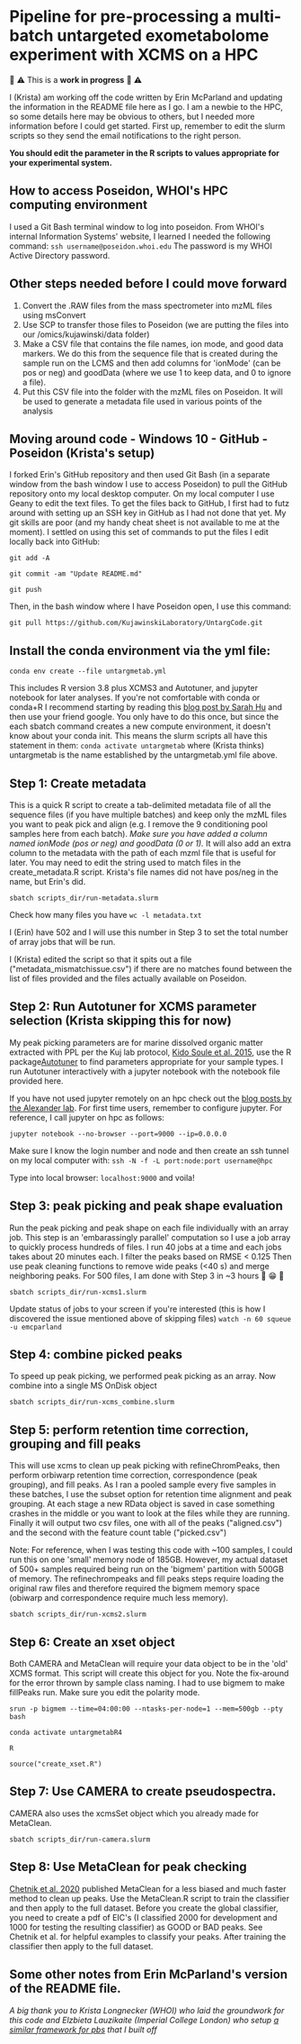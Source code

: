 # Pipeline for pre-processing a multi-batch untargeted exometabolome experiment with XCMS on a HPC
:construction: :warning: This is a **work in progress** :construction: :warning:

I (Krista) am working off the code written by Erin McParland and updating the information in the README file here as I go. I am a newbie to the HPC, so some details here may be obvious to others, but I needed more information before I could get started. First up, remember to edit the slurm scripts so they send the email notifications to the right person.


**You should edit the parameter in the R scripts to values appropriate for your experimental system.**

## How to access Poseidon, WHOI's HPC computing environment
I used a Git Bash terminal window to log into poseidon. From WHOI's internal Information Systems' website, I learned I needed the following command:
```ssh username@poseidon.whoi.edu```
The password is my WHOI Active Directory password.

## Other steps needed before I could move forward
1. Convert the .RAW files from the mass spectrometer into mzML files using msConvert
2. Use SCP to transfer those files to Poseidon (we are putting the files into our /omics/kujawinski/data folder)
3. Make a CSV file that contains the file names, ion mode, and good data markers. We do this from the sequence file that is created during the sample run on the LCMS and then add columns for 'ionMode' (can be pos or neg) and goodData (where we use 1 to keep data, and 0 to ignore a file).
4. Put this CSV file into the folder with the mzML files on Poseidon. It will be used to generate a metadata file used in various points of the analysis

## Moving around code - Windows 10 - GitHub - Poseidon (Krista's setup)
I forked Erin's GitHub repository and then used Git Bash (in a separate window from the bash window I use to access Poseidon) to pull the GitHub repository onto my local desktop computer. On my local computer I use Geany to edit the text files. To get the files back to GitHub, I first had to futz around with setting up an SSH key in GitHub as I had not done that yet. My git skills are poor (and my handy cheat sheet is not available to me at the moment). I settled on using this set of commands to put the files I edit locally back into GitHub:

```git add -A```

```git commit -am "Update README.md"```

```git push```

Then, in the bash window where I have Poseidon open,  I use this command:

```git pull https://github.com/KujawinskiLaboratory/UntargCode.git```

## Install the conda environment via the yml file:
```conda env create --file untargmetab.yml```

This includes R version 3.8 plus XCMS3 and Autotuner, and jupyter notebook for later analyses. If you're not comfortable with conda or conda+R I recommend starting by reading this [blog post by Sarah Hu](https://alexanderlabwhoi.github.io/post/anaconda-r-sarah/) and then use your friend google. You only have to do this once, but since the each sbatch command creates a new compute environment, it doesn't know about your conda init. This means the slurm scripts all have this statement in them: ```conda activate untargmetab``` where (Krista thinks) untargmetab is the name established by the untargmetab.yml file above.

## Step 1: Create metadata
This is a quick R script to create a tab-delimited metadata file of all the sequence files (if you have multiple batches) and keep only the mzML files you want to peak pick and align (e.g. I remove the 9 conditioning pool samples here from each batch). *Make sure you have added a column named ionMode (pos or neg) and goodData (0 or 1).* It will also add an extra column to the metadata with the path of each mzml file that is useful for later. You may need to edit the string used to match files in the create_metadata.R script. Krista's file names did not have pos/neg in the name, but Erin's did. 

```sbatch scripts_dir/run-metadata.slurm```

Check how many files you have 
```wc -l metadata.txt```

I (Erin) have 502 and I will use this number in Step 3 to set the total number of array jobs that will be run.

I (Krista) edited the script so that it spits out a file ("metadata_mismatchissue.csv") if there are no matches found between the list of files provided and the files actually available on Poseidon. 

## Step 2: Run Autotuner for XCMS parameter selection (Krista skipping this for now)
My peak picking parameters are for marine dissolved organic matter extracted with PPL per the Kuj lab protocol, [Kido Soule et al. 2015](https://doi.org/10.1016/j.marchem.2015.06.029), use the R package[Autotuner](https://doi.org/10.1021/acs.analchem.9b04804) to find parameters appropriate for your sample types. I run Autotuner interactively with a jupyter notebook with the notebook file provided here. 

If you have not used jupyter remotely on an hpc check out the [blog posts by the Alexander lab](https://alexanderlabwhoi.github.io/post/2019-03-08_jpn_slurm/). For first time users, remember to configure jupyter. For reference, I call jupyter on hpc as follows: 

```jupyter notebook --no-browser --port=9000 --ip=0.0.0.0```

Make sure I know the login number and node and then create an ssh tunnel on my local computer with: ```ssh -N -f -L port:node:port username@hpc```

Type into local browser: ```localhost:9000``` and voila!

## Step 3: peak picking and peak shape evaluation
Run the peak picking and peak shape on each file individually with an array job. This step is an 'embarassingly parallel' computation so I use a job array to quickly process hundreds of files. I run 40 jobs at a time and each jobs takes about 20 minutes each. I filter the peaks based on RMSE < 0.125 Then use peak cleaning functions to remove wide peaks (<40 s) and merge neighboring peaks. For 500 files, I am done with Step 3 in ~3 hours :clap: :grin: :clap:

```sbatch scripts_dir/run-xcms1.slurm```

Update status of jobs to your screen if you're interested (this is how I discovered the issue mentioned above of skipping files) ```watch -n 60 squeue -u emcparland```

## Step 4: combine picked peaks
To speed up peak picking, we performed peak picking as an array. Now combine into a single MS OnDisk object

```sbatch scripts_dir/run-xcms_combine.slurm```

## Step 5: perform retention time correction, grouping and fill peaks
This will use xcms to clean up peak picking with refineChromPeaks, then perform orbiwarp retention time correction, correspondence (peak grouping), and fill peaks. As I ran a pooled sample every five samples in these batches, I use the subset option for retention time alignment and peak grouping. At each stage a new RData object is saved in case something crashes in the middle or you want to look at the files while they are running. Finally it will output two csv files, one with all of the peaks ("aligned.csv") and the second with the feature count table ("picked.csv")

Note: For reference, when I was testing this code with ~100 samples, I could run this on one 'small' memory node of 185GB. However, my actual dataset of 500+ samples required being run on the 'bigmem' partition with 500GB of memory. The refinechrompeaks and fill peaks steps require loading the original raw files and therefore required the bigmem memory space (obiwarp and correspondence require much less memory).

```sbatch scripts_dir/run-xcms2.slurm```

## Step 6: Create an xset object
Both CAMERA and MetaClean will require your data object to be in the 'old' XCMS format. This script will create this object for you. Note the fix-around for the error thrown by sample class naming. I had to use bigmem to make fillPeaks run. Make sure you edit the polarity mode.

```srun -p bigmem --time=04:00:00 --ntasks-per-node=1 --mem=500gb --pty bash```

```conda activate untargmetabR4```

```R```

```source("create_xset.R")```

## Step 7: Use CAMERA to create pseudospectra.
CAMERA also uses the xcmsSet object which you already made for MetaClean.

```sbatch scripts_dir/run-camera.slurm```

## Step 8: Use MetaClean for peak checking
[Chetnik et al. 2020](https://link.springer.com/article/10.1007/s11306-020-01738-3) published MetaClean for a less biased and much faster method to clean up peaks.
Use the MetaClean.R script to train the classifier and then apply to the full dataset. Before you create the global classifier, you need to create a pdf of EIC's (I classified 2000 for development and 1000 for testing the resulting classifier) as GOOD or BAD peaks. See Chetnik et al. for helpful examples to classify your peaks. After training the classifier then apply to the full dataset.


## Some other notes from Erin McParland's version of the README file.
*A big thank you to Krista Longnecker (WHOI) who laid the groundwork for this code and Elzbieta Lauzikaite (Imperial College London) who setup [a similar framework for pbs](https://github.com/lauzikaite/Imperial-HPC-R) that I built off*
